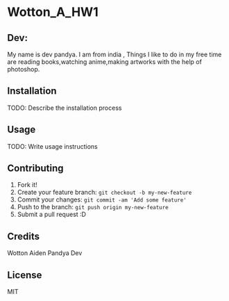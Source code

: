 # Wotton_A_HW1


## Dev:
My name is dev pandya. I am from india , Things I like to do in
my free time are reading books,watching anime,making artworks with 
the help of photoshop.


## Installation
TODO: Describe the installation process
## Usage
TODO: Write usage instructions
## Contributing
1. Fork it!
2. Create your feature branch: `git checkout -b my-new-feature`
3. Commit your changes: `git commit -am 'Add some feature'`
4. Push to the branch: `git push origin my-new-feature`
5. Submit a pull request :D
## Credits
Wotton Aiden
Pandya Dev

## License
MIT